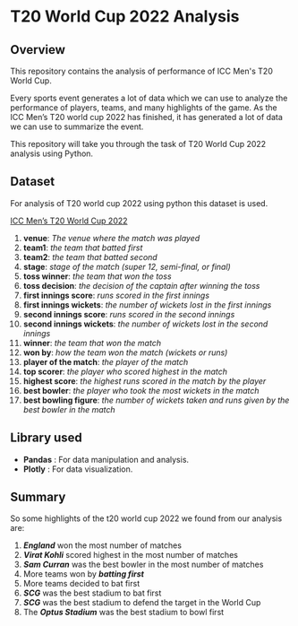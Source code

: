 # T20 World Cup 2022 Analysis

## Overview
This repository contains the analysis of performance of ICC Men's T20 World Cup.

Every sports event generates a lot of data which we can use to analyze the performance of players, teams, and many highlights of the game. As the ICC Men’s T20 world cup 2022 has finished, it has generated a lot of data we can use to summarize the event. 

This repository will take you through the task of T20 World Cup 2022 analysis using Python.

## Dataset
For analysis of T20 world cup 2022 using python this dataset is used.

[ICC Men’s T20 World Cup 2022](https://www.kaggle.com/datasets/amirmotefaker/icc-mens-t20-world-cup-2022-dataset)

1. **venue**: _The venue where the match was played_
2. **team1**: _the team that batted first_
3. **team2**: _the team that batted second_
4. **stage**: _stage of the match (super 12, semi-final, or final)_
5. **toss winner**: _the team that won the toss_
6. **toss decision**: _the decision of the captain after winning the toss_
7. **first innings score**: _runs scored in the first innings_
8. **first innings wickets**: _the number of wickets lost in the first innings_
9. **second innings score**: _runs scored in the second innings_
10. **second innings wickets**: _the number of wickets lost in the second innings_
11. **winner**: _the team that won the match_
12. **won by**: _how the team won the match (wickets or runs)_
13. **player of the match**: _the player of the match_
14. **top scorer**: _the player who scored highest in the match_
15. **highest score**: _the highest runs scored in the match by the player_
16. **best bowler**: _the player who took the most wickets in the match_
17. **best bowling figure**: _the number of wickets taken and runs given by the best bowler in the match_

## Library used
- **Pandas** : For data manipulation and analysis.
- **Plotly** : For data visualization.

## Summary


So some highlights of the t20 world cup 2022 we found from our analysis are:

1. ***England*** won the most number of matches
2. ***Virat Kohli*** scored highest in the most number of matches
3. ***Sam Curran*** was the best bowler in the most number of matches
4. More teams won by ***batting first***
5. More teams decided to bat first
6. ***SCG*** was the best stadium to bat first
7. ***SCG*** was the best stadium to defend the target in the World Cup
8. The ***Optus Stadium*** was the best stadium to bowl first
